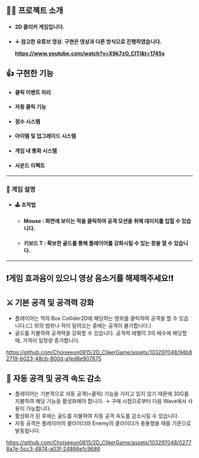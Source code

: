 ## 👨‍🏫 프로젝트 소개
- <h4> 2D 클리커 게임입니다. 
- <h4> ↓ 참고한 유튜브 영상. 구현은 영상과 다른 방식으로 진행하였습니다. 
  
  https://www.youtube.com/watch?v=X9k7zO_CITI&t=1745s

## 👍 구현한 기능
-  <h4> 클릭 이벤트 처리
-  <h4> 자동 클릭 기능
- <h4> 점수 시스템
-  <h4> 아이템 및 업그레이드 시스템
-  <h4> 게임 내 통화 시스템
-  <h4> 사운드 이펙트 
  
---

### 📎 게임 설명
- #### 🕹️ 조작법
  - <h4> Mouse : 화면에 보이는 적을 클릭하여 공격 모션을 취해 데미지를 입힐 수 있습니다. 
  - <h4> 키보드 T : 확보한 골드를 통해 플레이어를 강화시킬 수 있는 창을 열 수 있습니다. 
  
---

## ❗게임 효과음이 있으니 영상 음소거를 해제해주세요!❗

## ⚔️ 기본 공격 및 공격력 강화
  - 플레이어는 적의 Box Collider2D에 해당하는 범위를 클릭하여 공격을 할 수 있습니다.(그 외의 범위나 적이 달려오는 중에는 공격이 불가합니다.)
  - 골드를 지불하여 공격력을 강화할 수 있습니다. 공격력 레벨이 3의 배수에 해당할 때, 가격이 일정량 증가합니다. 
    
https://github.com/Choiseeun0815/2D_ClikerGame/assets/103297048/94b82719-b023-48cb-800d-a1ed8e907875

## 🤺 자동 공격 및 공격 속도 감소
  - 플레이어는 기본적으로 자동 공격(=클릭) 기능을 가지고 있지 않기 때문에 30G를 지불하여 해당 기능을 활성화해야 합니다. → 구매 시점으로부터 다음 Wave에서 사용이 가능합니다. 
  - 활성화가 된 후에는 골드를 지불하여 자동 공격 속도를 감소시킬 수 있습니다.
  - 자동 공격은 플레이어의 콜라이더와 Enemy의 콜라이더가 충돌했을 때를 기준으로 발동됩니다. 
    
https://github.com/Choiseeun0815/2D_ClikerGame/assets/103297048/02778a7e-5cc3-4874-a03f-24866e1c9686
